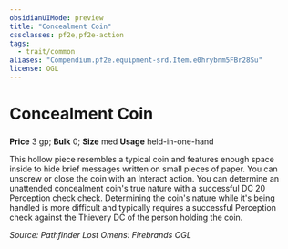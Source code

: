 ```yaml
---
obsidianUIMode: preview
title: "Concealment Coin"
cssclasses: pf2e,pf2e-action
tags:
  - trait/common
aliases: "Compendium.pf2e.equipment-srd.Item.e0hrybnm5FBr28Su"
license: OGL
---
```

# Concealment Coin

### 


**Price** 3 gp; 
**Bulk** 0; **Size** med
**Usage** held-in-one-hand

This hollow piece resembles a typical coin and features enough space inside to hide brief messages written on small pieces of paper. You can unscrew or close the coin with an Interact action. You can determine an unattended concealment coin's true nature with a successful DC 20 Perception check check. Determining the coin's nature while it's being handled is more difficult and typically requires a successful Perception check against the Thievery DC of the person holding the coin.

*Source: Pathfinder Lost Omens: Firebrands*
*OGL*